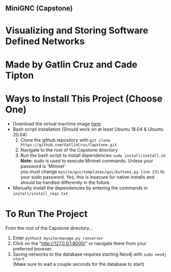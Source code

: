 ## MiniGNC (Capstone)
# Visualizing and Storing Software Defined Networks
# Made by Gatlin Cruz and Cade Tipton

# Ways to Install This Project (Choose One)
- Download the virtual machine image [here](www.example.com "Need to find a suitable host...")
- Bash script installation (Should work on at least Ubuntu 18.04 & Ubuntu 20.04)
    1. Clone the github repository with `git clone https://github.com/GatlinCruz/Capstone.git`
    2. Navigate to the root of the Capstone directory
    3. Run the bash script to install dependencies `sudo install/install.sh`
    **Note:** sudo is used to execute Mininet commands. Unless your password is 'Mininet'  
    you must change `mysite/gui/templates/gui/buttons.py line 231` to your sudo password.
    Yes, this is insecure for native installs and should be handled differently in the future.
- Manually install the dependencies by entering the commands in `install/install_reqs.txt`

# To Run The Project
From the root of the Capstone directory...  
1. Enter `python3 mysite/manage.py runserver`
2. Click on the "http://127.0.0.1:8000/" or navigate there from your preferred browser.
3. Saving networks to the database requires starting Neo4j with `sudo neo4j start`  
    (Make sure to wait a couple seconds for the database to start)
